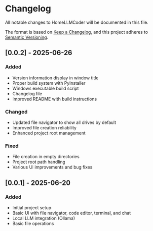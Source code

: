 # Changelog

All notable changes to HomeLLMCoder will be documented in this file.

The format is based on [Keep a Changelog](https://keepachangelog.com/en/1.0.0/),
and this project adheres to [Semantic Versioning](https://semver.org/spec/v2.0.0.html).

## [0.0.2] - 2025-06-26

### Added
- Version information display in window title
- Proper build system with PyInstaller
- Windows executable build script
- Changelog file
- Improved README with build instructions

### Changed
- Updated file navigator to show all drives by default
- Improved file creation reliability
- Enhanced project root management

### Fixed
- File creation in empty directories
- Project root path handling
- Various UI improvements and bug fixes

## [0.0.1] - 2025-06-20

### Added
- Initial project setup
- Basic UI with file navigator, code editor, terminal, and chat
- Local LLM integration (Ollama)
- Basic file operations
